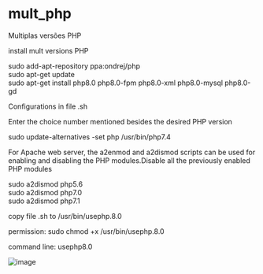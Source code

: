 # mult_php
Multiplas versões PHP

install mult versions PHP

sudo add-apt-repository ppa:ondrej/php <br />
sudo apt-get update <br />
sudo apt-get install php8.0 php8.0-fpm php8.0-xml php8.0-mysql php8.0-gd

Configurations in file .sh

Enter the choice number mentioned besides the desired PHP version

sudo update-alternatives -set php /usr/bin/php7.4

For Apache web server, the a2enmod and a2dismod scripts can be used for enabling and disabling the PHP modules.Disable all the previously enabled PHP modules

sudo a2dismod php5.6 <br />
sudo a2dismod php7.0 <br />
sudo a2dismod php7.1 <br />


copy file .sh to /usr/bin/usephp.8.0

permission: sudo chmod +x /usr/bin/usephp.8.0

command line: usephp8.0

![image](https://user-images.githubusercontent.com/38963922/117871932-5fe92f00-b274-11eb-8f85-43ea9caa4a0b.png)
